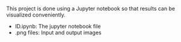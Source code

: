 This project is done using a Jupyter notebook so that results can be visualized conveniently.

* ID.ipynb: The jupyter notebook file 
* .png files: Input and output images  